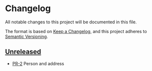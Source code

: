 # Changelog

All notable changes to this project will be documented in this file.

The format is based on [Keep a Changelog](https://keepachangelog.com/en/1.1.0/),
and this project adheres to [Semantic Versioning](https://semver.org/spec/v2.0.0.html).

## [Unreleased]

* [PR-2](https://github.com/rimi-itk/example-symfony/pull/2)
  Person and address

[Unreleased]: https://github.com/rimi-itk/example-symfony
